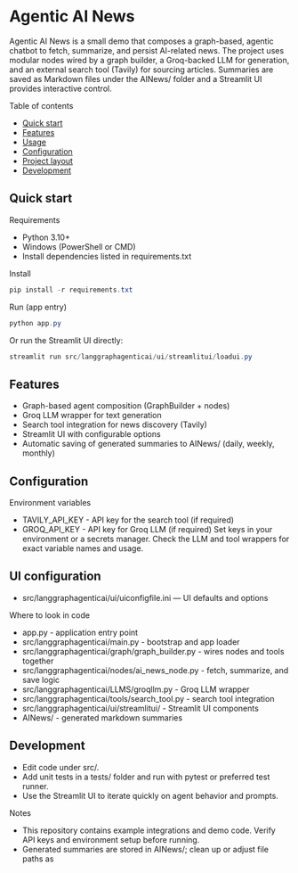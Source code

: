 # Agentic AI News

Agentic AI News is a small demo that composes a graph-based, agentic chatbot to fetch, summarize, and persist AI-related news. The project uses modular nodes wired by a graph builder, a Groq-backed LLM for generation, and an external search tool (Tavily) for sourcing articles. Summaries are saved as Markdown files under the AINews/ folder and a Streamlit UI provides interactive control.

Table of contents
- [Quick start](#quick-start)
- [Features](#features)
- [Usage](#usage)
- [Configuration](#configuration)
- [Project layout](#project-layout)
- [Development](#development)

## Quick start

Requirements
- Python 3.10+
- Windows (PowerShell or CMD)
- Install dependencies listed in requirements.txt

Install
```powershell
pip install -r requirements.txt
```

Run (app entry)
```powershell
python app.py
```
Or run the Streamlit UI directly:
```powershell
streamlit run src/langgraphagenticai/ui/streamlitui/loadui.py
```

## Features
- Graph-based agent composition (GraphBuilder + nodes)
- Groq LLM wrapper for text generation
- Search tool integration for news discovery (Tavily)
- Streamlit UI with configurable options
- Automatic saving of generated summaries to AINews/ (daily, weekly, monthly)

## Configuration

Environment variables
- TAVILY_API_KEY - API key for the search tool (if required)
- GROQ_API_KEY - API key for Groq LLM (if required)
Set keys in your environment or a secrets manager. Check the LLM and tool wrappers for exact variable names and usage.

## UI configuration
- src/langgraphagenticai/ui/uiconfigfile.ini — UI defaults and options

Where to look in code
- app.py - application entry point
- src/langgraphagenticai/main.py - bootstrap and app loader
- src/langgraphagenticai/graph/graph_builder.py - wires nodes and tools together
- src/langgraphagenticai/nodes/ai_news_node.py - fetch, summarize, and save logic
- src/langgraphagenticai/LLMS/groqllm.py - Groq LLM wrapper
- src/langgraphagenticai/tools/search_tool.py - search tool integration
- src/langgraphagenticai/ui/streamlitui/ - Streamlit UI components
- AINews/ - generated markdown summaries

## Development
- Edit code under src/.
- Add unit tests in a tests/ folder and run with pytest or preferred test runner.
- Use the Streamlit UI to iterate quickly on agent behavior and prompts.

Notes
- This repository contains example integrations and demo code. Verify API keys and environment setup before running.
- Generated summaries are stored in AINews/; clean up or adjust file paths as
